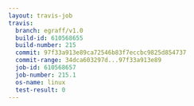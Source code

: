 ```yaml
---
layout: travis-job
travis:
  branch: egraff/v1.0
  build-id: 610568655
  build-number: 215
  commit: 97f33a913e89ca72546b83f7eccbc9825d854737
  commit-range: 34dca603297d...97f33a913e89
  job-id: 610568657
  job-number: 215.1
  os-name: linux
  test-result: 0
---
```

